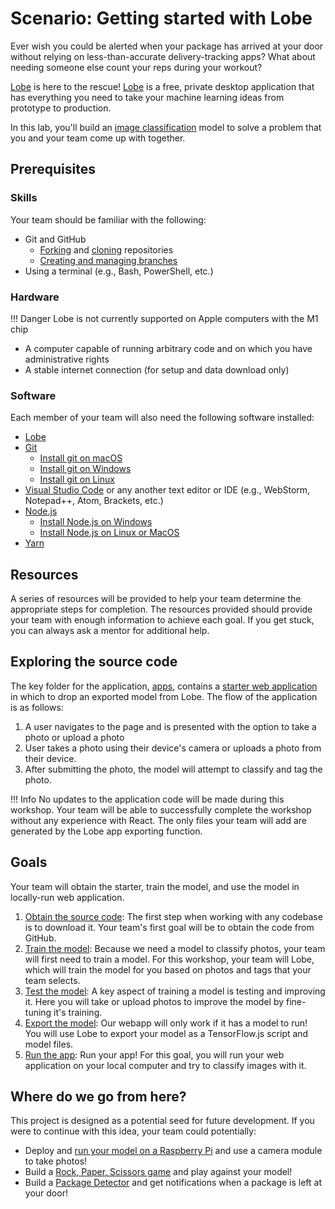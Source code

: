 # Scenario: Getting started with Lobe 

Ever wish you could be alerted when your package has arrived at your door without relying on less-than-accurate delivery-tracking apps? What about needing someone else count your reps during your workout? 

[Lobe] is here to the rescue! [Lobe] is a free, private desktop application that has everything you need to take your machine learning ideas from prototype to production. 

In this lab, you'll build an [image classification](https://www.lobe.ai/docs/welcome/welcome#what-is-image-classification) model to solve a problem that you and your team come up with together.

## Prerequisites

### Skills
Your team should be familiar with the following:

- Git and GitHub
    - [Forking](https://docs.github.com/github/getting-started-with-github/quickstart/fork-a-repo) and [cloning](https://docs.github.com/github/creating-cloning-and-archiving-repositories/cloning-a-repository-from-github/cloning-a-repository) repositories
    - [Creating and managing branches](https://docs.github.com/en/desktop/contributing-and-collaborating-using-github-desktop/making-changes-in-a-branch/managing-branches)
- Using a terminal (e.g., Bash, PowerShell, etc.)

### Hardware
!!! Danger
    Lobe is not currently supported on Apple computers with the M1 chip

- A computer capable of running arbitrary code and on which you have administrative rights
- A stable internet connection (for setup and data download only)

### Software
Each member of your team will also need the following software installed:

- [Lobe](https://www.lobe.ai/)
- [Git](https://git-scm.com/downloads)
    - [Install git on macOS](https://git-scm.com/download/mac)
    - [Install git on Windows](https://git-scm.com/download/win)
    - [Install git on Linux](https://git-scm.com/download/linux)
- [Visual Studio Code](https://code.visualstudio.com/) or any another text editor or IDE (e.g., WebStorm, Notepad++, Atom, Brackets, etc.)
- [Node.js](https://nodejs.org/)
    - [Install Node.js on Windows](https://docs.microsoft.com/windows/dev-environment/javascript/nodejs-on-windows)
    - [Install Node.js on Linux or MacOS](https://github.com/nvm-sh/nvm#installing-and-updating)
- [Yarn](https://yarnpkg.com/getting-started/install#per-project-install)


## Resources

A series of resources will be provided to help your team determine the appropriate steps for completion. The resources provided should provide your team with enough information to achieve each goal. If you get stuck, you can always ask a mentor for additional help.


## Exploring the source code

The key folder for the application, [apps](./apps), contains a [starter web application](./apps/web-bootstrap) in which to drop an exported model from Lobe. The flow of the application is as follows:

1. A user navigates to the page and is presented with the option to take a photo or upload a photo
1. User takes a photo using their device's camera or uploads a photo from their device.
1. After submitting the photo, the model will attempt to classify and tag the photo.

!!! Info 
    No updates to the application code will be made during this workshop. Your team will be able to successfully complete the workshop without any experience with React. The only files your team will add are generated by the Lobe app exporting function.

## Goals

Your team will obtain the starter, train the model, and use the model in locally-run web application.

1. [Obtain the source code](./goals/0-obtain-source.md):
   The first step when working with any codebase is to download it. Your team's first goal will be to obtain the code from GitHub.
2. [Train the model](./goals/1-train.md):
   Because we need a model to classify photos, your team will first need to train a model. For this workshop, your team will Lobe, which will train the model for you based on photos and tags that your team selects.
3. [Test the model](./goals/2-test.md):
   A key aspect of training a model is testing and improving it. Here you will take or upload photos to improve the model by fine-tuning it's training.
4. [Export the model](./goals/3-export.md):
   Our webapp will only work if it has a model to run! You will use Lobe to export your model as a TensorFlow.js script and model files.
5. [Run the app](./goals/4-run.md):
   Run your app! For this goal, you will run your web application on your local computer and try to classify images with it.

## Where do we go from here?

This project is designed as a potential seed for future development. If you were to continue with this idea, your team could potentially:

- Deploy and [run your model on a Raspberry Pi](https://learn.adafruit.com/machine-learning-101-lobe-braincraft) and use a camera module to take photos!
- Build a [Rock, Paper, Scissors game](https://learn.adafruit.com/lobe-rock-paper-scissors) and play against your model!
- Build a [Package Detector](https://learn.adafruit.com/build-an-ml-package-detector) and get notifications when a package is left at your door!


<!-- References -->
[Lobe]: https://www.lobe.ai/
